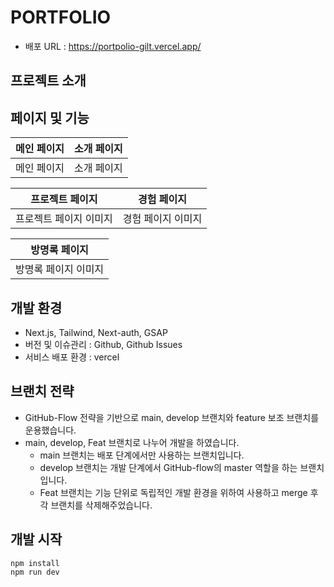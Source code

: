 # PORTFOLIO

-   배포 URL : https://portpolio-gilt.vercel.app/

## 프로젝트 소개

## 페이지 및 기능

| 메인 페이지 | 소개 페이지 |
| ----------- | ----------- |
| 메인 페이지 | 소개 페이지 |

| 프로젝트 페이지        | 경험 페이지        |
| ---------------------- | ------------------ |
| 프로젝트 페이지 이미지 | 경험 페이지 이미지 |

| 방명록 페이지        |
| -------------------- |
| 방명록 페이지 이미지 |

## 개발 환경

-   Next.js, Tailwind, Next-auth, GSAP
-   버전 및 이슈관리 : Github, Github Issues
-   서비스 배포 환경 : vercel

## 브랜치 전략

-   GitHub-Flow 전략을 기반으로 main, develop 브랜치와 feature 보조 브랜치를 운용했습니다.
-   main, develop, Feat 브랜치로 나누어 개발을 하였습니다.
    -   main 브랜치는 배포 단계에서만 사용하는 브랜치입니다.
    -   develop 브랜치는 개발 단계에서 GitHub-flow의 master 역할을 하는 브랜치입니다.
    -   Feat 브랜치는 기능 단위로 독립적인 개발 환경을 위하여 사용하고 merge 후 각 브랜치를 삭제해주었습니다.

## 개발 시작

```
npm install
npm run dev
```
